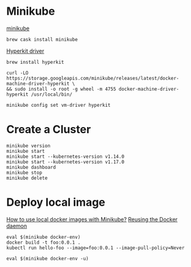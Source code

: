 # Minikube

[minikube](https://github.com/kubernetes/minikube)

```
brew cask install minikube
```

[Hyperkit driver](https://minikube.sigs.k8s.io/docs/reference/drivers/hyperkit/)

```
brew install hyperkit

curl -LO https://storage.googleapis.com/minikube/releases/latest/docker-machine-driver-hyperkit \
&& sudo install -o root -g wheel -m 4755 docker-machine-driver-hyperkit /usr/local/bin/

minikube config set vm-driver hyperkit
```

# Create a Cluster

```
minikube version
minikube start
minikube start --kubernetes-version v1.14.0
minikube start --kubernetes-version v1.17.0
minikube dashboard
minikube stop
minikube delete
```

# Deploy local image

[How to use local docker images with Minikube?](https://stackoverflow.com/questions/42564058/how-to-use-local-docker-images-with-minikube)
[Reusing the Docker daemon](https://github.com/kubernetes/minikube/blob/0c616a6b42b28a1aab8397f5a9061f8ebbd9f3d9/README.md#reusing-the-docker-daemon)

```
eval $(minikube docker-env)
docker build -t foo:0.0.1 .
kubectl run hello-foo --image=foo:0.0.1 --image-pull-policy=Never

eval $(minikube docker-env -u)
```
